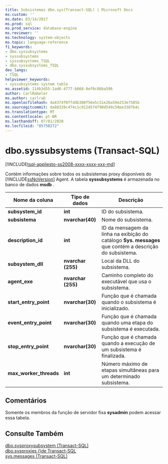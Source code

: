 ```yaml
---
title: Subsistemas dbo.sys(Transact-SQL) | Microsoft Docs
ms.custom: ''
ms.date: 03/14/2017
ms.prod: sql
ms.prod_service: database-engine
ms.reviewer: ''
ms.technology: system-objects
ms.topic: language-reference
f1_keywords:
- dbo.syssubsystems
- syssubsystems
- syssubsystems_TSQL
- dbo.syssubsystems_TSQL
dev_langs:
- TSQL
helpviewer_keywords:
- syssubsystems system table
ms.assetid: 114b3d55-1ad6-4777-b868-8ef0c86ba596
author: CarlRabeler
ms.author: carlrab
ms.openlocfilehash: 4a4374f0ffddb380f56e5c51e26a59e253e7585b
ms.sourcegitcommit: da88320c474c1c9124574f90d549c50ee3387b4c
ms.translationtype: MT
ms.contentlocale: pt-BR
ms.lasthandoff: 07/01/2020
ms.locfileid: "85750272"
---
```

# <a name="dbosyssubsystems-transact-sql"></a>dbo.syssubsystems (Transact-SQL)
[!INCLUDE[tsql-appliesto-ss2008-xxxx-xxxx-xxx-md](../../includes/applies-to-version/sqlserver.md)]

  Contém informações sobre todos os subsistemas proxy disponíveis do [!INCLUDE[ssNoVersion](../../includes/ssnoversion-md.md)] Agent. A tabela **syssubsystems** é armazenada no banco de dados **msdb** .  
  
|Nome da coluna|Tipo de dados|Descrição|  
|-----------------|---------------|-----------------|  
|**subsystem_id**|**int**|ID do subsistema.|  
|**subsistema**|**nvarchar(40)**|Nome do subsistema.|  
|**description_id**|**int**|ID da mensagem da linha na exibição do catálogo **Sys. messages** que contém a descrição do subsistema.|  
|**subsystem_dll**|**nvarchar (255)**|Local da DLL do subsistema.|  
|**agent_exe**|**nvarchar (255)**|Caminho completo do executável que usa o subsistema.|  
|**start_entry_point**|**nvarchar(30)**|Função que é chamada quando o subsistema é inicializado.|  
|**event_entry_point**|**nvarchar(30)**|Função que é chamada quando uma etapa do subsistema é executada.|  
|**stop_entry_point**|**nvarchar(30)**|Função que é chamada quando a execução de um subsistema é finalizada.|  
|**max_worker_threads**|**int**|Número máximo de etapas simultâneas para um determinado subsistema.|  
  
## <a name="remarks"></a>Comentários  
 Somente os membros da função de servidor fixa **sysadmin** podem acessar essa tabela.  
  
## <a name="see-also"></a>Consulte Também  
 [dbo.sysproxysubsystem &#40;Transact-SQL&#41;](../../relational-databases/system-tables/dbo-sysproxysubsystem-transact-sql.md)   
 [dbo.sysproxies &#40;&#41;de Transact-SQL](../../relational-databases/system-tables/dbo-sysproxies-transact-sql.md)   
 [sys.messages &#40;Transact-SQL&#41;](../../relational-databases/system-catalog-views/messages-for-errors-catalog-views-sys-messages.md)  
  
  
